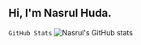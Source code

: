 ## Hi, I'm Nasrul Huda. 

`GitHub Stats`
![Nasrul's GitHub stats](https://github-readme-stats.vercel.app/api?username=nnayz&show_icons=true&theme=transparent)
